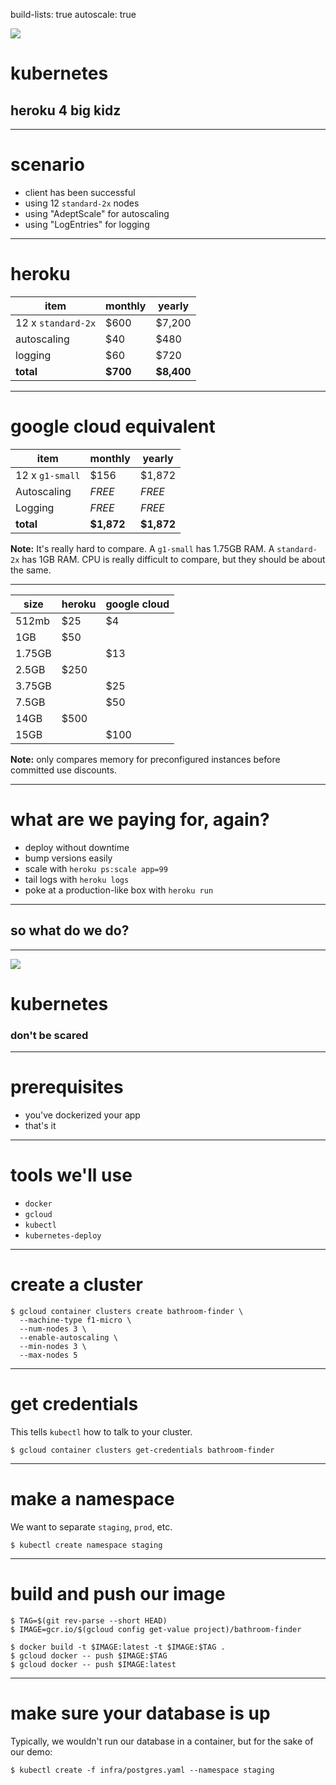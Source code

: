 build-lists: true
autoscale: true

![](https://media.giphy.com/media/l0O9yqyFbuxZoBifu/giphy.gif)

# kubernetes
## heroku 4 big kidz

---

# scenario

* client has been successful
* using 12 `standard-2x` nodes
* using "AdeptScale" for autoscaling
* using "LogEntries" for logging

---

# heroku

| item               | monthly    | yearly     |
|--------------------|------------|------------|
| 12 x `standard-2x` | $600       | $7,200     |
| autoscaling        | $40        | $480       |
| logging            | $60        | $720       |
| **total**          | **$700**   | **$8,400** |

---

# google cloud equivalent

| item               | monthly    | yearly     |
|--------------------|------------|----------- |
| 12 x `g1-small`    | $156       | $1,872     |
| Autoscaling        | *FREE*     | *FREE*     |
| Logging            | *FREE*     | *FREE*     |
| **total**          | **$1,872** | **$1,872** |

**Note:** It's really hard to compare. A `g1-small` has 1.75GB RAM. A `standard-2x` has 1GB RAM. CPU is really difficult to compare, but they should be about the same.

---

| size   | heroku  | google cloud  |
|--------|---------|---------------|
| 512mb  | $25     | $4            |
| 1GB    | $50     |               |
| 1.75GB |         | $13           |
| 2.5GB  | $250    |               |
| 3.75GB |         | $25           |
| 7.5GB  |         | $50           |
| 14GB   | $500    |               |
| 15GB   |         | $100          |

**Note:** only compares memory for preconfigured instances before committed use discounts.

---

# what are we paying for, again?

* deploy without downtime
* bump versions easily
* scale with `heroku ps:scale app=99`
* tail logs with `heroku logs`
* poke at a production-like box with `heroku run`

---

## so what do we do?

---

![](https://media.giphy.com/media/bEVKYB487Lqxy/giphy.gif)

# kubernetes
### don't be scared

---

# prerequisites

* you've dockerized your app
* that's it

---

# tools we'll use

* `docker`
* `gcloud`
* `kubectl`
* `kubernetes-deploy`

---

# create a cluster

    $ gcloud container clusters create bathroom-finder \
      --machine-type f1-micro \
      --num-nodes 3 \
      --enable-autoscaling \
      --min-nodes 3 \
      --max-nodes 5

---

# get credentials

This tells `kubectl` how to talk to your cluster.

    $ gcloud container clusters get-credentials bathroom-finder

---

# make a namespace

We want to separate `staging`, `prod`, etc.

    $ kubectl create namespace staging

---

# build and push our image

    $ TAG=$(git rev-parse --short HEAD)
    $ IMAGE=gcr.io/$(gcloud config get-value project)/bathroom-finder

    $ docker build -t $IMAGE:latest -t $IMAGE:$TAG .
    $ gcloud docker -- push $IMAGE:$TAG
    $ gcloud docker -- push $IMAGE:latest

---

# make sure your database is up

Typically, we wouldn't run our database in a container, but for the sake of our demo:

    $ kubectl create -f infra/postgres.yaml --namespace staging
